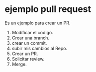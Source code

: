 # ejemplo pull request
Es un ejemplo para crear un PR.

1. Modificar el codigo.
2. Crear una branch.
2. crear un commit.
3. subir mis cambios al Repo.
4. Crear un PR.
5. Solicitar review. 
6. Merge.

